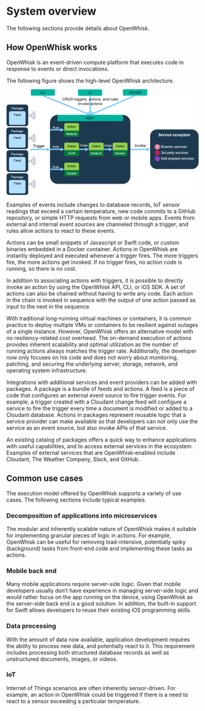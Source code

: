 
# System overview


The following sections provide details about OpenWhisk.

## How OpenWhisk works

OpenWhisk is an event-driven compute platform that executes code in response to events or direct invocations.

The following figure shows the high-level OpenWhisk architecture.

![OpenWhisk architecture](OpenWhisk.png)

Examples of events include changes to database records, IoT sensor readings that exceed a certain temperature, new code commits to a GitHub repository, or simple HTTP requests from web or mobile apps. Events from external and internal event sources are channeled through a trigger, and rules allow actions to react to these events.

Actions can be small snippets of Javascript or Swift code, or custom binaries embedded in a Docker container. Actions in OpenWhisk are instantly deployed and executed whenever a trigger fires. The more triggers fire, the more actions get invoked. If no trigger fires, no action code is running, so there is no cost.

In addition to associating actions with triggers, it is possible to directly invoke an action by using the OpenWhisk API, CLI, or iOS SDK. A set of actions can also be chained without having to write any code. Each action in the chain is invoked in sequence with the output of one action passed as input to the next in the sequence.

With traditional long-running virtual machines or containers, it is common practice to deploy multiple VMs or containers to be resilient against outages of a single instance. However, OpenWhisk offers an alternative model with no resiliency-related cost overhead. The on-demand execution of actions provides inherent scalability and optimal utilization as the number of running actions always matches the trigger rate. Additionally, the developer now only focuses on his code and does not worry about monitoring, patching, and securing the underlying server, storage, network, and operating system infrastructure.

Integrations with additional services and event providers can be added with packages. A package is a bundle of feeds and actions. A feed is a piece of code that configures an external event source to fire trigger events. For example, a trigger created with a Cloudant change feed will configure a service to fire the trigger every time a document is modified or added to a Cloudant database. Actions in packages represent reusable logic that a service provider can make available so that developers can not only use the service as an event source, but also invoke APIs of that service.

An existing catalog of packages offers a quick way to enhance applications with useful capabilities, and to access external services in the ecosystem. Examples of external services that are OpenWhisk-enabled include Cloudant, The Weather Company, Slack, and GitHub.


## Common use cases

The execution model offered by OpenWhisk supports a variety of use cases. The following sections include typical examples.

### Decomposition of applications into microservices
The modular and inherently scalable nature of OpenWhisk makes it suitable for implementing granular pieces of logic in actions. For example, OpenWhisk can be useful for removing load-intensive, potentially spiky (background) tasks from front-end code and implementing these tasks as actions.

### Mobile back end
Many mobile applications require server-side logic. Given that mobile developers usually don’t have experience in managing server-side logic and would rather focus on the app running on the device, using OpenWhisk as the server-side back end is a good solution. In addition, the built-in support for Swift allows developers to reuse their existing iOS programming skills.

### Data processing
With the amount of data now available, application development requires the ability to process new data, and potentially react to it. This requirement includes processing both structured database records as well as unstructured documents, images, or videos.

### IoT
Internet of Things scenarios are often inherently sensor-driven. For example, an action in OpenWhisk could be triggered if there is a need to react to a sensor exceeding a particular temperature.
